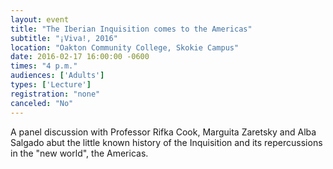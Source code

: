 ```yaml
---
layout: event
title: "The Iberian Inquisition comes to the Americas"
subtitle: "¡Viva!, 2016"
location: "Oakton Community College, Skokie Campus"
date: 2016-02-17 16:00:00 -0600
times: "4 p.m."
audiences: ['Adults']
types: ['Lecture']
registration: "none"
canceled: "No"
---
```

A panel discussion with Professor Rifka Cook, Marguita Zaretsky and Alba Salgado abut the little known history of the Inquisition and its repercussions in the "new world", the Americas.
